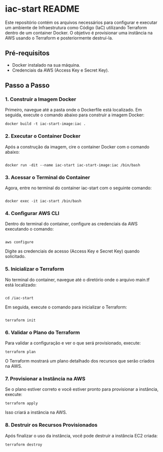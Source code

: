 # iac-start README
Este repositório contém os arquivos necessários para configurar e executar um ambiente de Infraestrutura como Código (IaC) utilizando Terraform dentro de um container Docker. O objetivo é provisionar uma instância na AWS usando o Terraform e posteriormente destruí-la.

## Pré-requisitos
- Docker instalado na sua máquina.
- Credenciais da AWS (Access Key e Secret Key).

## Passo a Passo

### 1. Construir a Imagem Docker
Primeiro, navegue até a pasta onde o Dockerfile está localizado. Em seguida, execute o comando abaixo para construir a imagem Docker:


```
docker build -t iac-start-image:iac .
```

### 2. Executar o Container Docker
Após a construção da imagem, cire o container Docker com o comando abaixo:


```

docker run -dit --name iac-start iac-start-image:iac /bin/bash
```


### 3. Acessar o Terminal do Container
Agora, entre no terminal do container iac-start com o seguinte comando:


```

docker exec -it iac-start /bin/bash
```

### 4. Configurar AWS CLI
Dentro do terminal do container, configure as credenciais da AWS executando o comando:


```

aws configure
```

Digite as credenciais de acesso (Access Key e Secret Key) quando solicitado.

### 5. Inicializar o Terraform
No terminal do container, navegue até o diretório onde o arquivo main.tf está localizado:


```

cd /iac-start
```

Em seguida, execute o comando para inicializar o Terraform:


```

terraform init
```


### 6. Validar o Plano do Terraform
Para validar a configuração e ver o que será provisionado, execute:


```
terraform plan
```

O Terraform mostrará um plano detalhado dos recursos que serão criados na AWS.

### 7. Provisionar a Instância na AWS
Se o plano estiver correto e você estiver pronto para provisionar a instância, execute:


```
terraform apply
```
Isso criará a instância na AWS.

### 8. Destruir os Recursos Provisionados
Após finalizar o uso da instância, você pode destruir a instância EC2 criada:


```
terraform destroy
```
